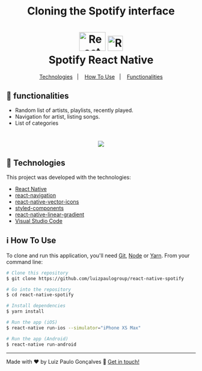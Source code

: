 <h1 align="center">Cloning the Spotify interface</h1>

<h1 align="center">
    <img alt="React logo" width="70px" height="50px" src="https://github.com/luizpaulogroup/react-native-spotify/blob/master/src/Gif/react.png" />
    <img alt="React logo" width="40px" height="40px" src="https://github.com/luizpaulogroup/react-native-spotify/blob/master/src/Gif/spotify.png" />
    <br>
    Spotify React Native
</h1>

<p align="center">
  <a href="#rocket-technologies">Technologies</a>&nbsp;&nbsp;&nbsp;|&nbsp;&nbsp;&nbsp;
  <a href="#information_source-how-to-use">How To Use</a>&nbsp;&nbsp;&nbsp;|&nbsp;&nbsp;&nbsp;
  <a href="#pencil-functionalities">Functionalities</a>
</p>

## :pencil: functionalities

- Random list of artists, playlists, recently played.
- Navigation for artist, listing songs.
- List of categories

<h1 align="center"><img src="https://github.com/luizpaulogroup/spotify/blob/master/src/Gif/GIF.gif" /></h1>

## :rocket: Technologies

This project was developed with the technologies:

-  [React Native](http://www.reactnative.com/)
-  [react-navigation](https://reactnavigation.org/)
-  [react-native-vector-icons](https://github.com/oblador/react-native-vector-icons)
-  [styled-components](https://www.styled-components.com/)
-  [react-native-linear-gradient](https://github.com/react-native-community/react-native-linear-gradient)
-  [Visual Studio Code](https://code.visualstudio.com/)

## :information_source: How To Use

To clone and run this application, you'll need [Git](https://git-scm.com), [Node](https://nodejs.org/en/) or [Yarn](https://yarnpkg.com/). From your command line:

```bash
# Clone this repository
$ git clone https://github.com/luizpaulogroup/react-native-spotify

# Go into the repository
$ cd react-native-spotify

# Install dependencies
$ yarn install

# Run the app (iOS)
$ react-native run-ios --simulator="iPhone XS Max"

# Run the app (Android)
$ react-native run-android

```

---

Made with ♥ by Luiz Paulo Gonçalves :wave: [Get in touch!](https://www.linkedin.com/in/luiz-paulo/)

